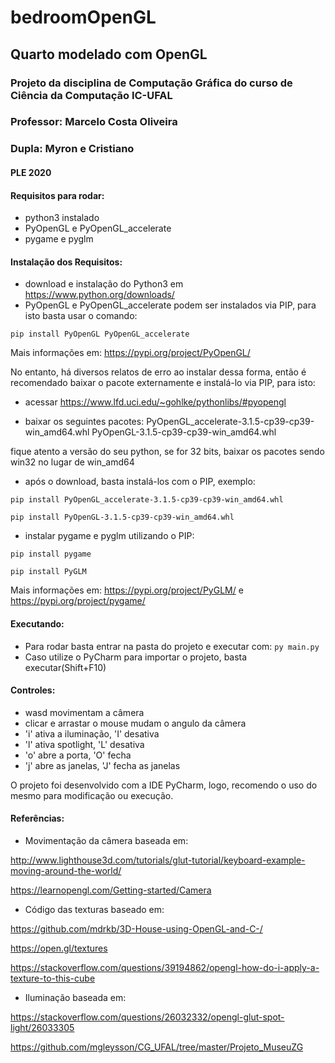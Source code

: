 # bedroomOpenGL
## Quarto modelado com OpenGL

### Projeto da disciplina de Computação Gráfica do curso de Ciência da Computação IC-UFAL
### Professor: Marcelo Costa Oliveira
### Dupla: Myron e Cristiano
#### PLE 2020


#### Requisitos para rodar:
- python3 instalado
- PyOpenGL e PyOpenGL_accelerate
- pygame e pyglm

#### Instalação dos Requisitos:
- download e instalação do Python3 em https://www.python.org/downloads/
- PyOpenGL e PyOpenGL_accelerate podem ser instalados via PIP, para isto basta usar o comando:

`pip install PyOpenGL PyOpenGL_accelerate`

Mais informações em: https://pypi.org/project/PyOpenGL/

No entanto, há diversos relatos de erro ao instalar dessa forma, então é recomendado baixar o pacote externamente e instalá-lo via PIP, para isto:
- acessar https://www.lfd.uci.edu/~gohlke/pythonlibs/#pyopengl

- baixar os seguintes pacotes:
PyOpenGL_accelerate-3.1.5-cp39-cp39-win_amd64.whl
PyOpenGL-3.1.5-cp39-cp39-win_amd64.whl

fique atento a versão do seu python, se for 32 bits,
baixar os pacotes sendo win32 no lugar de win_amd64

- após o download, basta instalá-los com o PIP, exemplo:

`pip install PyOpenGL_accelerate-3.1.5-cp39-cp39-win_amd64.whl`

`pip install PyOpenGL-3.1.5-cp39-cp39-win_amd64.whl`

- instalar pygame e pyglm utilizando o PIP:

`pip install pygame`

`pip install PyGLM`

Mais informações em: https://pypi.org/project/PyGLM/ e https://pypi.org/project/pygame/

#### Executando:
- Para rodar basta entrar na pasta do projeto e executar com: `py main.py`
- Caso utilize o PyCharm para importar o projeto, basta executar(Shift+F10)

#### Controles:
- wasd movimentam a câmera
- clicar e arrastar o mouse mudam o angulo da câmera
- 'i' ativa a iluminação, 'I' desativa
- 'l' ativa spotlight, 'L' desativa
- 'o' abre a porta, 'O' fecha
- 'j' abre as janelas, 'J' fecha as janelas

O projeto foi desenvolvido com a IDE PyCharm, logo, recomendo o uso do mesmo para modificação ou execução.


#### Referências:
- Movimentação da câmera baseada em: 

http://www.lighthouse3d.com/tutorials/glut-tutorial/keyboard-example-moving-around-the-world/ 

https://learnopengl.com/Getting-started/Camera

- Código das texturas baseado em: 

https://github.com/mdrkb/3D-House-using-OpenGL-and-C-/ 

https://open.gl/textures

https://stackoverflow.com/questions/39194862/opengl-how-do-i-apply-a-texture-to-this-cube

- Iluminação baseada em: 

https://stackoverflow.com/questions/26032332/opengl-glut-spot-light/26033305 

https://github.com/mgleysson/CG_UFAL/tree/master/Projeto_MuseuZG
